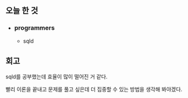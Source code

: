 ## 오늘 한 것
- ### programmers
  - sqld

## 회고
sqld를 공부했는데 효율이 많이 떨어진 거 같다. 

빨리 이론을 끝내고 문제를 풀고 싶은데 더 집중할 수 있는 방법을 생각해 봐야겠다.